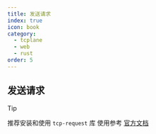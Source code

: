 ```yaml
---
title: 发送请求
index: true
icon: book
category:
  - tcplane
  - web
  - rust
order: 5
---
```


## 发送请求

> [!tip]
> 推荐安装和使用 `tcp-request` 库
> 使用参考 [官方文档](../tcp-request/README.md)

<Bottom />
